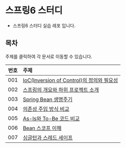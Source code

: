 # 스프링6 스터디
- 스프링6 스터디 실습 레포 입니다.

## 목차
주제를 클릭하여 각 문서로 이동할 수 있습니다. 

| 번호  | 주제                                                                                      |
|:---:|:----------------------------------------------------------------------------------------|
| 001 | [IoC(Inversion of Control)의 정의와 필요성](001-understand-ioc-and-di-concepts/README.md)      |
| 002 | [스프링의 개요와 하위 프로젝트 소개](002-overview-of-spring-and-introduction-to-subprojects/README.md) |
| 003 | [Spring Bean 생명주기](003-spring-bean-life-cycle/README.md)                                |
| 004 | [의존성 주입 방식 비교](004-dependency-injection-method-comparison/README.md)                    |
| 005 | [As-Is와 To-Be 코드 비교](005-comparing-as-is-ans-to-be-codes/README.md)                     |
| 006 | [Bean 스코프 이해](006-understanding-bean-scope/README.md)                                   |
| 007 | [싱글턴과 스레드 세이프](007-singleton-and-thread-safe/README.md)                                 |
